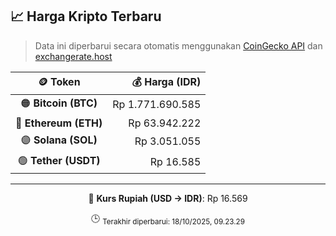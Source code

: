 

<!-- HARGA_KRIPTO -->
## 📈 Harga Kripto Terbaru

> Data ini diperbarui secara otomatis menggunakan [CoinGecko API](https://www.coingecko.com/) dan [exchangerate.host](https://exchangerate.host/)

<div align="center">

| 🪙 Token | 💰 Harga (IDR) |
|:------:|---------------:|
| 🟠 **Bitcoin (BTC)**   | Rp 1.771.690.585 |
| 🔵 **Ethereum (ETH)**  | Rp 63.942.222 |
| 🟣 **Solana (SOL)**    | Rp 3.051.055 |
| 🟢 **Tether (USDT)**   | Rp 16.585 |

---

💱 **Kurs Rupiah (USD → IDR)**: Rp 16.569

🕒 <sub>Terakhir diperbarui: 18/10/2025, 09.23.29</sub>

</div>
<!-- /HARGA_KRIPTO -->
